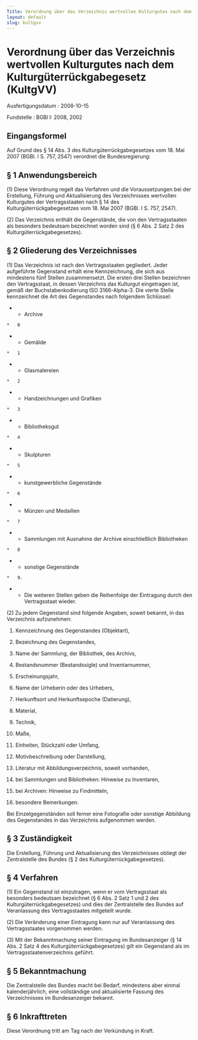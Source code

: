 ```yaml
---
Title: Verordnung über das Verzeichnis wertvollen Kulturgutes nach dem Kulturgüterrückgabegesetz
layout: default
slug: kultgvv
---
```


# Verordnung über das Verzeichnis wertvollen Kulturgutes nach dem Kulturgüterrückgabegesetz (KultgVV)

Ausfertigungsdatum
:   2008-10-15

Fundstelle
:   BGBl I: 2008, 2002


## Eingangsformel

Auf Grund des § 14 Abs. 3 des Kulturgüterrückgabegesetzes vom 18. Mai
2007 (BGBl. I S. 757, 2547) verordnet die Bundesregierung:


## § 1 Anwendungsbereich

(1) Diese Verordnung regelt das Verfahren und die Voraussetzungen bei
der Erstellung, Führung und Aktualisierung des Verzeichnisses
wertvollen Kulturgutes der Vertragsstaaten nach § 14 des
Kulturgüterrückgabegesetzes vom 18. Mai 2007 (BGBl. I S. 757, 2547).

(2) Das Verzeichnis enthält die Gegenstände, die von den
Vertragsstaaten als besonders bedeutsam bezeichnet worden sind (§ 6
Abs. 2 Satz 2 des Kulturgüterrückgabegesetzes).


## § 2 Gliederung des Verzeichnisses

(1) Das Verzeichnis ist nach den Vertragsstaaten gegliedert. Jeder
aufgeführte Gegenstand erhält eine Kennzeichnung, die sich aus
mindestens fünf Stellen zusammensetzt. Die ersten drei Stellen
bezeichnen den Vertragsstaat, in dessen Verzeichnis das Kulturgut
eingetragen ist, gemäß der Buchstabenkodierung ISO 3166-Alpha-3. Die
vierte Stelle kennzeichnet die Art des Gegenstandes nach folgendem
Schlüssel:


*    *   Archive

    *   0


*    *   Gemälde

    *   1


*    *   Glasmalereien

    *   2


*    *   Handzeichnungen und Grafiken

    *   3


*    *   Bibliotheksgut

    *   4


*    *   Skulpturen

    *   5


*    *   kunstgewerbliche Gegenstände

    *   6


*    *   Münzen und Medaillen

    *   7


*    *   Sammlungen mit Ausnahme der Archive einschließlich Bibliotheken

    *   8


*    *   sonstige Gegenstände

    *   9.


*    *   Die weiteren Stellen geben die Reihenfolge der Eintragung durch den
        Vertragsstaat wieder.



(2) Zu jedem Gegenstand sind folgende Angaben, soweit bekannt, in das
Verzeichnis aufzunehmen:

1.  Kennzeichnung des Gegenstandes (Objektart),


2.  Bezeichnung des Gegenstandes,


3.  Name der Sammlung, der Bibliothek, des Archivs,


4.  Bestandsnummer (Bestandssigle) und Inventarnummer,


5.  Erscheinungsjahr,


6.  Name der Urheberin oder des Urhebers,


7.  Herkunftsort und Herkunftsepoche (Datierung),


8.  Material,


9.  Technik,


10. Maße,


11. Einheiten, Stückzahl oder Umfang,


12. Motivbeschreibung oder Darstellung,


13. Literatur mit Abbildungsverzeichnis, soweit vorhanden,


14. bei Sammlungen und Bibliotheken: Hinweise zu Inventaren,


15. bei Archiven: Hinweise zu Findmitteln,


16. besondere Bemerkungen.



Bei Einzelgegenständen soll ferner eine Fotografie oder sonstige
Abbildung des Gegenstandes in das Verzeichnis aufgenommen werden.


## § 3 Zuständigkeit

Die Erstellung, Führung und Aktualisierung des Verzeichnisses obliegt
der Zentralstelle des Bundes (§ 2 des Kulturgüterrückgabegesetzes).


## § 4 Verfahren

(1) Ein Gegenstand ist einzutragen, wenn er vom Vertragsstaat als
besonders bedeutsam bezeichnet (§ 6 Abs. 2 Satz 1 und 2 des
Kulturgüterrückgabegesetzes) und dies der Zentralstelle des Bundes auf
Veranlassung des Vertragsstaates mitgeteilt wurde.

(2) Die Veränderung einer Eintragung kann nur auf Veranlassung des
Vertragsstaates vorgenommen werden.

(3) Mit der Bekanntmachung seiner Eintragung im Bundesanzeiger (§ 14
Abs. 2 Satz 4 des Kulturgüterrückgabegesetzes) gilt ein Gegenstand als
im Vertragsstaatenverzeichnis geführt.


## § 5 Bekanntmachung

Die Zentralstelle des Bundes macht bei Bedarf, mindestens aber einmal
kalenderjährlich, eine vollständige und aktualisierte Fassung des
Verzeichnisses im Bundesanzeiger bekannt.


## § 6 Inkrafttreten

Diese Verordnung tritt am Tag nach der Verkündung in Kraft.


